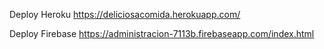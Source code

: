 Deploy Heroku
https://deliciosacomida.herokuapp.com/

Deploy Firebase
https://administracion-7113b.firebaseapp.com/index.html
